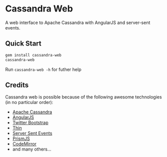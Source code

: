 # Cassandra Web

A web interface to Apache Cassandra with AngularJS and server-sent events.

## Quick Start

```bash
gem install cassandra-web
cassandra-web
```

Run `cassandra-web -h` for futher help

## Credits

Cassandra web is possible because of the following awesome technologies (in no particular order):

  * [Apache Cassandra](http://cassandra.apache.org/)
  * [AngularJS](https://angularjs.org/)
  * [Twitter Bootstrap](http://getbootstrap.com/)
  * [Thin](http://code.macournoyer.com/thin/)
  * [Server Sent Events](http://www.w3.org/TR/2012/WD-eventsource-20120426/)
  * [PrismJS](http://prismjs.com/)
  * [CodeMirror](http://codemirror.net/)
  * and many others...

